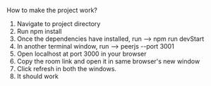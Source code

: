 How to make the project work?

1. Navigate to project directory
2. Run npm install
3. Once the dependencies have installed, run --> npm run devStart
4. In another terminal window, run --> peerjs --port 3001
5. Open localhost at port 3000 in your browser
6. Copy the room link and open it in same browser's new window
7. Click refresh in both the windows.
8. It should work
